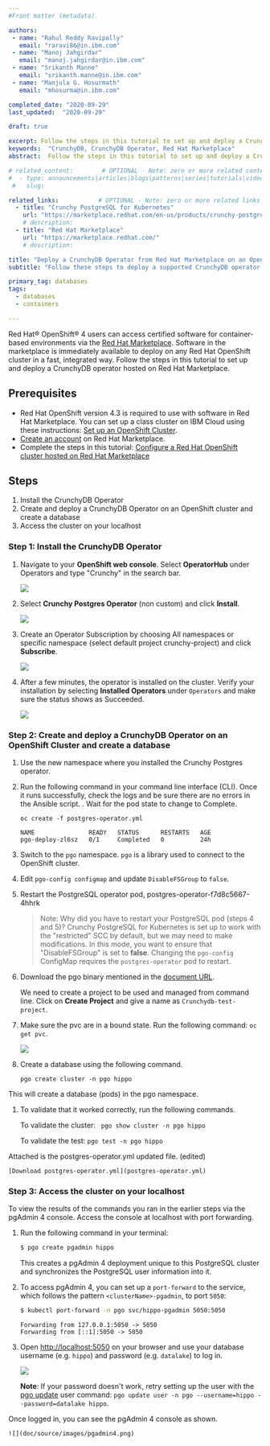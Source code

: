 ```yaml
---
#Front matter (metadata).

authors:
 - name: "Rahul Reddy Ravipally"
   email: "raravi86@in.ibm.com"
 - name: "Manoj Jahgirdar"
   email: "manoj.jahgirdar@in.ibm.com"
 - name: "Srikanth Manne"
   email: "srikanth.manne@in.ibm.com"
 - name: "Manjula G. Hosurmath"
   email: "mhosurma@in.ibm.com"

completed_date: "2020-09-29"
last_updated:  "2020-09-29"

draft: true

excerpt: Follow the steps in this tutorial to set up and deploy a CrunchyDB operator hosted on Red Hat Marketplace.
keywords:  "CrunchyDB, CrunchyDB Operator, Red Hat Marketplace"
abstract:  Follow the steps in this tutorial to set up and deploy a CrunchyDB operator hosted on Red Hat Marketplace.

# related_content:        # OPTIONAL - Note: zero or more related content
#  - type: announcements|articles|blogs|patterns|series|tutorials|videos
 #   slug:

related_links:           # OPTIONAL - Note: zero or more related links
  - title: "Crunchy PostgreSQL for Kubernetes"
    url: "https://marketplace.redhat.com/en-us/products/crunchy-postgresql-for-kubernetes"
    # description:
  - title: "Red Hat Marketplace"
    url: "https://marketplace.redhat.com/"
    # description:

title: "Deploy a CrunchyDB Operator from Red Hat Marketplace on an OpenShift cluster"
subtitle: "Follow these steps to deploy a supported CrunchyDB operator to an OpenShift cluster"

primary_tag: databases
tags:
  - databases
  - containers

---
```

Red Hat® OpenShift® 4 users can access certified software for container-based environments via the [Red Hat Marketplace](https://marketplace.redhat.com/en-us/about). Software in the marketplace is immediately available to deploy on any Red Hat OpenShift cluster in a fast, integrated way. Follow the steps in this tutorial to set up and deploy a CrunchyDB operator hosted on Red Hat Marketplace.

## Prerequisites

* Red Hat OpenShift version 4.3 is required to use with software in Red Hat Marketplace. You can set up a class cluster on IBM Cloud using these instructions: 
[Set up an OpenShift Cluster](https://cloud.ibm.com/docs/openshift?topic=openshift-getting-started).
* [Create an account](https://marketplace.redhat.com/api-security/en-us/login/landing) on Red Hat Marketplace.
* Complete the steps in this tutorial: [Configure a Red Hat OpenShift cluster hosted on Red Hat Marketplace](https://developer.ibm.com/tutorials/configure-a-red-hat-openshift-cluster-with-red-hat-marketplace)

## Steps

1. Install the CrunchyDB Operator
1. Create and deploy a CrunchyDB Operator on an OpenShift cluster and create a database
1. Access the cluster on your localhost

### Step 1: Install the CrunchyDB Operator

1. Navigate to your **OpenShift web console**. Select **OperatorHub** under Operators and type "Crunchy" in the search bar.

    ![](doc/source/images/install-operator1.png)

1. Select **Crunchy Postgres Operator** (non custom) and click **Install**.

    ![](doc/source/images/install.png)

1. Create an Operator Subscription by choosing All namespaces or specific namespace (select default project crunchy-project) and click **Subscribe**.

    ![](doc/source/images/subscribe1.png)

1. After a few minutes, the operator is installed on the cluster. Verify your installation by selecting **Installed Operators** under `Operators` and make sure the status shows as Succeeded.

    ![](doc/source/images/installed-operator.png)

### Step 2: Create and deploy a CrunchyDB Operator on an OpenShift Cluster and create a database

1. Use the new namespace where you installed the Crunchy Postgres operator.

1. Run the following command in your command line interface (CLI). Once it runs successfully, check the logs and be sure there are no errors in the Ansible script. <!--EM: Do they have to have Ansible installed?-->. Wait for the pod state to change to Complete.

    ```oc create -f postgres-operator.yml``` 

    ```oc get po
    NAME               READY   STATUS      RESTARTS   AGE
    pgo-deploy-zl6sz   0/1     Completed   0          24h
    ```

1. Switch to the `pgo` namespace. `pgo` is a library used to connect to the OpenShift cluster.

1. Edit `pgo-config configmap` and update `DisableFSGroup` to `false`.

1. Restart the PostgreSQL operator pod, postgres-operator-f7d8c5667-4hhrk

    > Note: Why did you have to restart your PostgreSQL pod (steps 4 and 5)? Crunchy PostgreSQL for Kubernetes is set up to work with the "restricted" SCC<!--EM: What is SCC?--> by default, but we may need to make modifications. In this mode, you want to ensure that "DisableFSGroup" is set to **false**. Changing the `pgo-config` ConfigMap requires the `postgres-operator` pod to restart. 


1. Download the pgo binary mentioned in the [document URL](https://access.crunchydata.com/documentation/postgres-operator/latest/quickstart/).

    We need to create a project to be used and managed from command line. Click on **Create Project** and give a name as `Crunchydb-test-project`.


1. Make sure the pvc are in a bound state. Run the following command: `oc get pvc`.

    ![](doc/source/images/pvc.png)

1. Create a database using the following command.

    ``pgo create cluster -n pgo hippo``

This will create a database (pods) in the pgo namespace.

1. To validate that it worked correctly, run the following commands.
    
    To validate the cluster: ` pgo show cluster -n pgo hippo`
    
    To validate the test: `pgo test -n pgo hippo`

Attached is the postgres-operator.yml updated file. (edited) 

    [Download postgres-operator.yml](postgres-operator.yml)

### Step 3: Access the cluster on your localhost

To view the results of the commands you ran in the earlier steps via the pgAdmin 4 console<!--EM: What is pgAdmin 4 console? Is that the RH console?-->. Access the console at localhost with port forwarding.

1. Run the following command in your terminal:

    ```bash
    $ pgo create pgadmin hippo
    ```
    
    This creates a pgAdmin 4 deployment unique to this PostgreSQL cluster and synchronizes the PostgreSQL user information into it.

1. To access pgAdmin 4, you can set up a `port-forward` to the service, which follows the pattern `<clusterName>-pgadmin`, to port `5050`:

    ```bash
    $ kubectl port-forward -n pgo svc/hippo-pgadmin 5050:5050 
    ```

    ```
    Forwarding from 127.0.0.1:5050 -> 5050
    Forwarding from [::1]:5050 -> 5050
    ```

1. Open <http://localhost:5050> on your browser and use your database username (e.g. `hippo`) and password (e.g. `datalake`) to log in.

    ![](doc/source/images/login-pgo.png) 

    **Note**: If your password doesn't work, retry setting up the user with the [pgo update](https://access.crunchydata.com/documentation/postgres-operator/4.3.2/pgo-client/reference/pgo_update_user/) user command: `pgo update user -n pgo --username=hippo --password=datalake hippo`.

Once logged in, you can see the pgAdmin 4 console as shown.

    ![](doc/source/images/pgadmin4.png)
